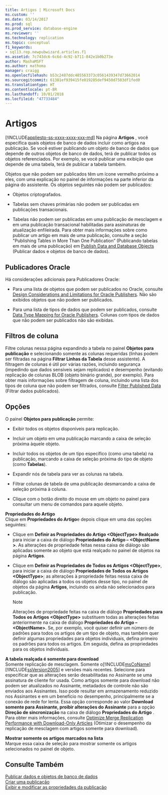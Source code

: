 ```yaml
---
title: Artigos | Microsoft Docs
ms.custom: ''
ms.date: 03/14/2017
ms.prod: sql
ms.prod_service: database-engine
ms.reviewer: ''
ms.technology: replication
ms.topic: conceptual
f1_keywords:
- sql13.rep.newpubwizard.articles.f1
ms.assetid: 7c743dc6-6c6d-4c92-b711-842e1b0b273e
author: MashaMSFT
ms.author: mathoma
manager: craigg
ms.openlocfilehash: b53c2487ddc485563373c0561439347d73662014
ms.sourcegitcommit: 61381ef939415fe019285def9450d7583df1fed0
ms.translationtype: HT
ms.contentlocale: pt-BR
ms.lasthandoff: 10/01/2018
ms.locfileid: "47733484"
---
```

# <a name="articles"></a>Artigos
[!INCLUDE[appliesto-ss-xxxx-xxxx-xxx-md](../../includes/appliesto-ss-xxxx-xxxx-xxx-md.md)]
  Na página **Artigos** , você especifica quais objetos de banco de dados incluir como artigos na publicação. Se você estiver publicando um objeto de banco de dados que depende de outros objetos de banco de dados, terá de publicar todos os objetos referenciados. Por exemplo, se você publicar uma exibição que depende de uma tabela, terá de publicar a tabela também.  
  
 Objetos que não podem ser publicados têm um ícone vermelho próximo a eles, com uma explicação no painel de informações na parte inferior da página do assistente. Os objetos seguintes não podem ser publicados:  
  
-   Objetos criptografados.  
  
-   Tabelas sem chaves primárias não podem ser publicadas em publicações transacionais.  
  
-   Tabelas não podem ser publicadas em uma publicação de mesclagem e em uma publicação transacional habilitadas para assinaturas de atualização enfileirada. Para obter mais informações sobre como publicar um artigo em mais de uma publicação, consulte a seção "Publishing Tables in More Than One Publication” (Publicando tabelas em mais de uma publicação) em [Publish Data and Database Objects](../../relational-databases/replication/publish/publish-data-and-database-objects.md) (Publicar dados e objetos de banco de dados).  
  
## <a name="oracle-publishers"></a>Publicadores Oracle  
 Há considerações adicionais para Publicadores Oracle:  
  
-   Para uma lista de objetos que podem ser publicados no Oracle, consulte [Design Considerations and Limitations for Oracle Publishers](../../relational-databases/replication/non-sql/design-considerations-and-limitations-for-oracle-publishers.md). Não são exibidos objetos que não podem ser publicados.  
  
-   Para uma lista de tipos de dados que podem ser publicados, consulte [Data Type Mapping for Oracle Publishers](../../relational-databases/replication/non-sql/data-type-mapping-for-oracle-publishers.md). Colunas com tipos de dados que não podem ser publicados não são exibidas.  
  
## <a name="column-filters"></a>Filtros de coluna  
 Filtre colunas nessa página expandindo a tabela no painel **Objetos para publicação** e selecionando somente as colunas requeridas (linhas podem ser filtradas na página **Filtrar Linhas da Tabela** desse assistente). A filtragem de colunas é útil por várias razões, incluindo segurança (impedindo que dados sensíveis sejam replicados) e desempenho (evitando replicação de colunas BLOB (objeto binário grande), por exemplo). Para obter mais informações sobre filtragem de coluna, incluindo uma lista dos tipos de coluna que não podem ser filtrados, consulte [Filter Published Data](../../relational-databases/replication/publish/filter-published-data.md) (Filtrar dados publicados).  
  
## <a name="options"></a>Opções  
 O painel **Objetos para publicação** permite:  
  
-   Exibir todos os objetos disponíveis para replicação.  
  
-   Incluir um objeto em uma publicação marcando a caixa de seleção próxima àquele objeto.  
  
-   Incluir todos os objetos de um tipo específico (como uma tabela) na publicação, marcando a caixa de seleção próxima do tipo de objeto (como **Tabelas**).  
  
-   Expandir nós de tabela para ver as colunas na tabela.  
  
-   Filtrar colunas de tabela de uma publicação desmarcando a caixa de seleção próxima à coluna.  
  
-   Clique com o botão direito do mouse em um objeto no painel para consultar um menu de comandos para aquele objeto.  
  
 **Propriedades do Artigo**  
 Clique em **Propriedades do Artigo**e depois clique em uma das opções seguintes:  
  
-   Clique em **Definir as Propriedades do Artigo \<ObjectType> Realçado** para iniciar a caixa de diálogo **Propriedades do Artigo – \<ObjectName >**. As alterações de propriedade feitas nessa caixa de diálogo são aplicadas somente ao objeto que está realçado no painel de objetos na página **Artigos**.  
  
-   Clique em **Definir as Propriedades de Todos os Artigos \<ObjectType>**, para iniciar a caixa de diálogo **Propriedades de Todos os Artigos \<ObjectType>**; as alterações à propriedade feitas nessa caixa de diálogo são aplicadas a todos os objetos desse tipo, no painel de objetos da página **Artigos**, incluindo os ainda não selecionados para publicação.  
  
    > [!NOTE]  
    >  Alterações de propriedade feitas na caixa de diálogo **Propriedades para Todos os Artigos \<ObjectType>** substituem todas as alterações feitas anteriormente na caixa de diálogo **Propriedades do Artigo – \<ObjectName>**. Se, por exemplo, você quiser definir um número de padrões para todos os artigos de um tipo de objeto, mas também quer definir algumas propriedades para objetos individuais, defina primeiro os padrões para todos os artigos. Em seguida, defina as propriedades para os objetos individuais.  
  
 **A tabela realçada é somente para download**  
 Somente replicação de mesclagem. Somente o[!INCLUDE[msCoName](../../includes/msconame-md.md)] [!INCLUDE[ssVersion2005](../../includes/ssversion2005-md.md)] e versões mais recentes. Selecione para especificar que as alterações serão desabilitadas no Assinante se uma assinatura de cliente for usada. Como artigos somente para download não podem ser atualizados no Assinante, metadados de controle não são enviados aos Assinantes. Isso pode resultar em armazenamento reduzido nos Assinantes e em um benefício no desempenho, principalmente se a conexão de rede for lenta. Essa opção corresponde ao valor **Download somente para Assinante, proibir alterações do Assinante** para a opção **Direção de sincronização** na caixa de diálogo **Propriedades do Artigo** . Para obter mais informações, consulte [Optimize Merge Replication Performance with Download-Only Articles](../../relational-databases/replication/merge/optimize-merge-replication-performance-with-download-only-articles.md) (Otimizar o desempenho da replicação de mesclagem com artigos somente para download).  
  
 **Mostrar somente os artigos marcados na lista**  
 Marque essa caixa de seleção para mostrar somente os artigos selecionados no painel de objeto.  
  
## <a name="see-also"></a>Consulte Também  
 [Publicar dados e objetos de banco de dados](../../relational-databases/replication/publish/publish-data-and-database-objects.md)   
 [Criar uma publicação](../../relational-databases/replication/publish/create-a-publication.md)   
 [Exibir e modificar as propriedades da publicação](../../relational-databases/replication/publish/view-and-modify-publication-properties.md)  
  
  
